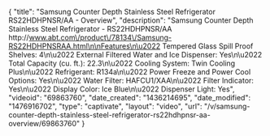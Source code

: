 {
    "title": "Samsung Counter Depth Stainless Steel Refrigerator RS22HDHPNSR\/AA - Overview",
    "description": "Samsung Counter Depth Stainless Steel Refrigerator - RS22HDHPNSR\/AA http:\/\/www.abt.com\/product\/78134\/Samsung-RS22HDHPNSRAA.html\n\nFeatures\n\u2022 Tempered Glass Spill Proof Shelves: 4\n\u2022 External Filtered Water and Ice Dispenser: Yes\n\u2022 Total Capacity (cu. ft.): 22.3\n\u2022 Cooling System: Twin Cooling Plus\n\u2022 Refrigerant: R134a\n\u2022 Power Freeze and Power Cool Options: Yes\n\u2022 Water Filter: HAFCU1\/XAA\n\u2022 Filter Indicator: Yes\n\u2022 Display Color: Ice Blue\n\u2022 Dispenser Light: Yes",
    "videoid": "69863760",
    "date_created": "1436214695",
    "date_modified": "1476916702",
    "type": "captivate",
    "layout": "video",
    "url": "\/v\/samsung-counter-depth-stainless-steel-refrigerator-rs22hdhpnsr-aa-overview\/69863760"
}